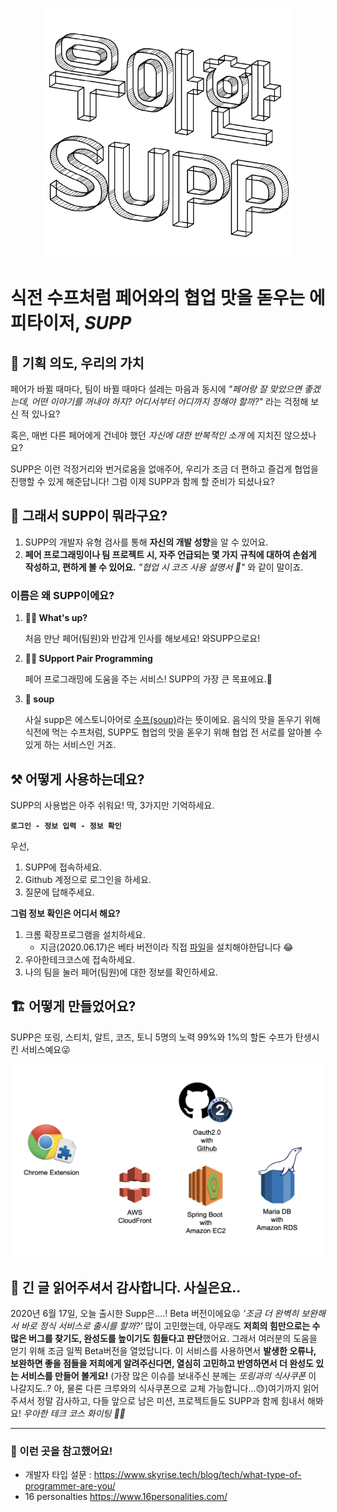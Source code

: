 <p align="center"><img src="./woowaSupp.png"></p>

# 식전 수프처럼 페어와의 협업 맛을 돋우는 에피타이저, *SUPP*

## 💎 기획 의도, 우리의 가치

페어가 바뀔 때마다, 팀이 바뀔 때마다 설레는 마음과 동시에 *"페어랑 잘 맞았으면 좋겠는데, 어떤 이야기를 꺼내야 하지? 어디서부터 어디까지 정해야 할까?"* 라는 걱정해 보신 적 있나요?

혹은, 매번 다른 페어에게 건네야 했던 *자신에 대한 반복적인 소개* 에 지치진 않으셨나요?

SUPP은 이런 걱정거리와 번거로움을 없애주어, 우리가 조금 더 편하고 즐겁게 협업을 진행할 수 있게 해준답니다! 그럼 이제 SUPP과 함께 할 준비가 되셨나요?

## 🎁 그래서 SUPP이 뭐라구요?

1. SUPP의 개발자 유형 검사를 통해 **자신의 개발 성향**을 알 수 있어요.
2. **페어 프로그래밍이나 팀 프로젝트 시, 자주 언급되는 몇 가지 규칙에 대하여 손쉽게 작성하고, 편하게 볼 수 있어요.** *"협업 시 코즈 사용 설명서 📜"* 와 같이 말이죠.

### 이름은 왜 SUPP이에요?

1. **🤜🤛 What's up?**

   처음 만난 페어(팀원)와 반갑게 인사를 해보세요! 와SUPP으로요!

2. **👭👬 SUpport Pair Programming**

   페어 프로그래밍에 도움을 주는 서비스! SUPP의 가장 큰 목표에요.💪

3. **🥣 soup**

   사실 supp은 에스토니아어로 [수프(soup)](https://ko.wiktionary.org/wiki/supp)라는 뜻이에요. 음식의 맛을 돋우기 위해 식전에 먹는 수프처럼, SUPP도 협업의 맛을 돋우기 위해 협업 전 서로를 알아볼 수 있게 하는 서비스인 거죠.

## ⚒ 어떻게 사용하는데요?

SUPP의 사용법은 아주 쉬워요! 딱, 3가지만 기억하세요.

**`로그인 - 정보 입력 - 정보 확인`**

우선,

1. SUPP에 접속하세요.
2. Github 계정으로 로그인을 하세요.
3. 질문에 답해주세요.

**그럼 정보 확인은 어디서 해요?**

1. 크롬 확장프로그램을 설치하세요.
   * 지금(2020.06.17)은 베타 버전이라 직접 [파일](https://github.com/woowa-supp/supp-chrome-extension/blob/master/README.md)을 설치해야한답니다 😂
2. 우아한테크코스에 접속하세요.
3. 나의 팀을 눌러 페어(팀원)에 대한 정보를 확인하세요.

## 🏗 어떻게 만들었어요?

SUPP은 또링, 스티치, 알트, 코즈, 토니 5명의 노력 99%와 1%의 할돈 수프가 탄생시킨 서비스예요😜

![skills](./skills_image.png)

## 👻 긴 글 읽어주셔서 감사합니다. 사실은요..

2020년 6월 17일, 오늘 출시한 Supp은....! Beta 버전이에요😝 *'조금 더 완벽히 보완해서 바로 정식 서비스로 출시를 할까?'* 많이 고민했는데, 아무래도 **저희의 힘만으로는 수많은 버그를 찾기도, 완성도를 높이기도 힘들다고 판단**했어요. 그래서 여러분의 도움을 얻기 위해 조금 일찍 Beta버전을 열었답니다. 이 서비스를 사용하면서 **발생한 오류나, 보완하면 좋을 점들을 저희에게 알려주신다면, 열심히 고민하고 반영하면서 더 완성도 있는 서비스를 만들어 볼게요!** (가장 많은 이슈를 보내주신 분께는 *또링과의 식사쿠폰* 이 나갈지도..? 아, 물론 다른 크루와의 식사쿠폰으로 교체 가능합니다...😓)여기까지 읽어주셔서 정말 감사하고, 다들 앞으로 남은 미션, 프로젝트들도 SUPP과 함께 힘내서 해봐요! *우아한 테크 코스 화이팅 💙💜*

------

### 📎 이런 곳을 참고했어요!

- 개발자 타입 설문 : https://www.skyrise.tech/blog/tech/what-type-of-programmer-are-you/
- 16 personalties https://www.16personalities.com/
